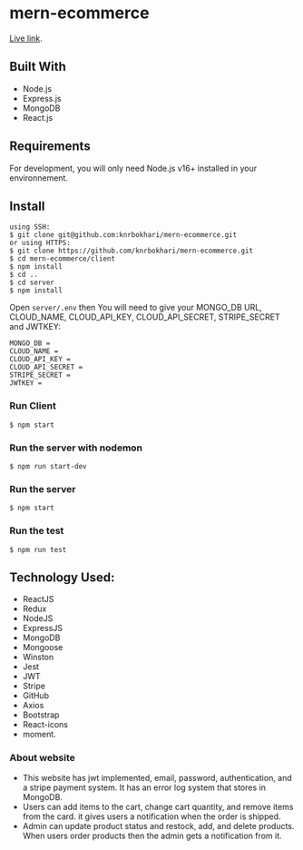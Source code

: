 # mern-ecommerce

[Live link](https://quiet-cat-ecom.netlify.app/).

## Built With
* Node.js
* Express.js
* MongoDB
* React.js

## Requirements

For development, you will only need Node.js v16+ installed in your environnement.

## Install 
    using SSH:
    $ git clone git@github.com:knrbokhari/mern-ecommerce.git
    or using HTTPS:
    $ git clone https://github.com/knrbokhari/mern-ecommerce.git
    $ cd mern-ecommerce/client
    $ npm install
    $ cd ..
    $ cd server
    $ npm install

Open `server/.env` then You will need to give your MONGO_DB URL, CLOUD_NAME, CLOUD_API_KEY, CLOUD_API_SECRET, STRIPE_SECRET and JWTKEY:

```
MONGO_DB = 
CLOUD_NAME = 
CLOUD_API_KEY =
CLOUD_API_SECRET =
STRIPE_SECRET =
JWTKEY = 
```
### Run Client
    $ npm start

### Run the server with nodemon
    $ npm run start-dev
### Run the server 
    $ npm start
### Run the test 
    $ npm run test

## Technology Used: 
* ReactJS
* Redux
* NodeJS
* ExpressJS
* MongoDB
* Mongoose
* Winston
* Jest
* JWT
* Stripe
* GitHub
* Axios
* Bootstrap
* React-icons
* moment.

### About website
* This website has jwt implemented, email, password, authentication, and a stripe payment system. It has an error log system that stores in MongoDB.
* Users can add items to the cart, change cart quantity, and remove items from the card. it gives users a notification when the order is shipped.
* Admin can update product status and restock, add, and delete products. When users order products then the admin gets a notification from it.
